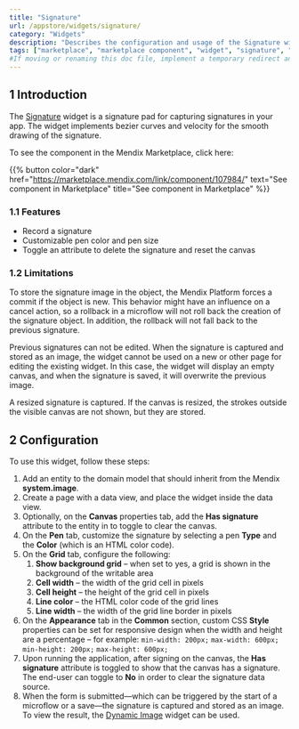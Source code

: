 ```yaml
---
title: "Signature"
url: /appstore/widgets/signature/
category: "Widgets"
description: "Describes the configuration and usage of the Signature widget, which is available in the Mendix Marketplace."
tags: ["marketplace", "marketplace component", "widget", "signature", "platform support"]
#If moving or renaming this doc file, implement a temporary redirect and let the respective team know they should update the URL in the product. See Mapping to Products for more details.
---
```


## 1 Introduction

The [Signature](https://marketplace.mendix.com/link/component/107984/) widget is a signature pad for capturing signatures in your app. The widget implements bezier curves and velocity for the smooth drawing of the signature.

To see the component in the Mendix Marketplace, click here:

{{% button color="dark" href="https://marketplace.mendix.com/link/component/107984/" text="See component in Marketplace" title="See component in Marketplace" %}}

### 1.1 Features

* Record a signature
* Customizable pen color and pen size
* Toggle an attribute to delete the signature and reset the canvas

### 1.2 Limitations

To store the signature image in the object, the Mendix Platform forces a commit if the object is new. This behavior might have an influence on a cancel action, so a rollback in a microflow will not roll back the creation of the signature object. In addition, the rollback will not fall back to the previous signature.

Previous signatures can not be edited. When the signature is captured and stored as an image, the widget cannot be used on a new or other page for editing the existing widget. In this case, the widget will display an empty canvas, and when the signature is saved, it will overwrite the previous image.

A resized signature is captured. If the canvas is resized, the strokes outside the visible canvas are not shown, but they are stored.

## 2 Configuration

To use this widget, follow these steps:

1. Add an entity to the domain model that should inherit from the Mendix **system.image**.
2. Create a page with a data view, and place the widget inside the data view.
3. Optionally, on the **Canvas** properties tab, add the **Has signature** attribute to the entity in to toggle to clear the canvas.
4. On the **Pen** tab, customize the signature by selecting a pen **Type** and the **Color** (which is an HTML color code).
5. On the **Grid** tab, configure the following: <br />
    1. **Show background grid** – when set to yes, a grid is shown in the background of the writable area <br />
    1. **Cell width** – the width of the grid cell in pixels <br />
    1. **Cell height** – the height of the grid cell in pixels <br />
    1. **Line color** – the HTML color code of the grid lines <br />
    1. **Line width** – the width of the grid line border in pixels
6. On the **Appearance** tab in the **Common** section, custom CSS **Style** properties can be set for responsive design when the width and height are a percentage – for example:
    `min-width: 200px;`
    `max-width: 600px;`
    `min-height: 200px;`
    `max-height: 600px;`
7. Upon running the application, after signing on the canvas, the **Has signature** attribute is toggled to show that the canvas has a signature. The end-user can toggle to **No** in order to clear the signature data source.
8. When the form is submitted—which can be triggered by the start of a microflow or a save—the signature is captured and stored as an image. To view the result, the [Dynamic Image](https://marketplace.mendix.com/link/component/13) widget can be used.
